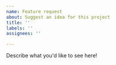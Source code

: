 ```yaml
---
name: Feature request
about: Suggest an idea for this project
title: ''
labels: ''
assignees: ''

---
```


Describe what you'd like to see here!
